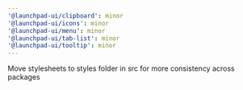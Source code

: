 ```yaml
---
'@launchpad-ui/clipboard': minor
'@launchpad-ui/icons': minor
'@launchpad-ui/menu': minor
'@launchpad-ui/tab-list': minor
'@launchpad-ui/tooltip': minor
---
```


Move stylesheets to styles folder in src for more consistency across packages
